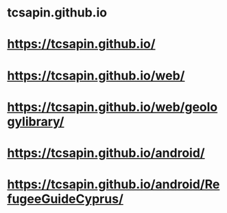 # tcsapin.github.io

# https://tcsapin.github.io/

# https://tcsapin.github.io/web/
# https://tcsapin.github.io/web/geologylibrary/

# https://tcsapin.github.io/android/
# https://tcsapin.github.io/android/RefugeeGuideCyprus/